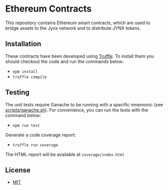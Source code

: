 # Ethereum Contracts

This repository contains Ethereum smart contracts, which are used to bridge assets to the Jynx network and to distribute JYNX tokens.

## Installation

These contracts have been developed using [Truffle](https://trufflesuite.com). To install them you should checkout the code and run the commands below:

* `npm install`
* `truffle compile`

## Testing

The unit tests require Ganache to be running with a specific mnemonic (see [scripts/ganache.sh](https://github.com/jynx-pro/ethereum-contracts/blob/main/scripts/ganache.sh)). For convenience, you can run the tests with the command below:

* `npm run test`

Generate a code coverage report:

* `truffle run coverage`

The HTML report will be available at `coverage/index.html`

## License
* [MIT](https://choosealicense.com/licenses/mit)
